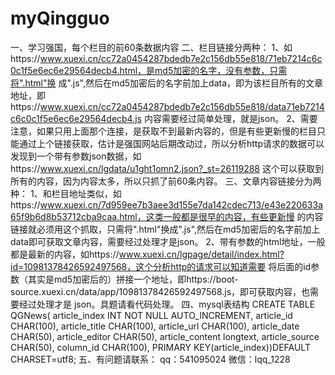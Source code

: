 # myQingguo
一、学习强国，每个栏目的前60条数据内容
二、栏目链接分两种：
  1、如https://www.xuexi.cn/cc72a0454287bdedb7e2c156db55e818/71eb7214c6c0c1f5e6ec6e29564decb4.html，是md5加密的名字，没有参数，只需将".html"换
  成".js",然后在md5加密后的名字前加上data，即为该栏目所有的文章地址，即https://www.xuexi.cn/cc72a0454287bdedb7e2c156db55e818/data71eb7214c6c0c1f5e6ec6e29564decb4.js
  内容需要经过简单处理，就是json。
  2、需要注意，如果只用上面那个连接，是获取不到最新内容的，但是有些更新慢的栏目只能通过上个链接获取，估计是强国网站后期改动过，所以分析http请求的数据可以发现到一个带有参数json数据，如https://www.xuexi.cn/lgdata/u1ght1omn2.json?_st=26119288
  这个可以获取到所有的内容，因为内容太多，所以只抓了前60条内容。
三、文章内容链接分为两种：
  1、和栏目地址类似，如https://www.xuexi.cn/7d959ee7b3aee3d155e7da142cdec713/e43e220633a65f9b6d8b53712cba9caa.html，这类一般都是很早的内容，有些更新慢
  的内容链接就必须用这个抓取，只需将".html"换成".js",然后在md5加密后的名字前加上data即可获取文章内容，需要经过处理才是json。
  2、带有参数的html地址，一般都是最新的内容，如https://www.xuexi.cn/lgpage/detail/index.html?id=10981378426592497568，这个分析http的请求可以知道需要
  将后面的id参数（其实是md5加密后的）拼接一个地址，即https://boot-source.xuexi.cn/data/app/10981378426592497568.js，即可获取内容，也需要经过处理才是
  json。具题请看代码处理。
 四、mysql表结构
 CREATE TABLE QGNews(
article_index INT NOT NULL AUTO_INCREMENT,
article_id CHAR(100),
article_title CHAR(100),
article_url CHAR(100),
article_date CHAR(50),
article_editor CHAR(50),
article_content longtext,
article_source CHAR(50),
column_id CHAR(100),
PRIMARY KEY(article_index))DEFAULT CHARSET=utf8;
五、有问题请联系：
  qq：541095024
  微信：lqq_1228
